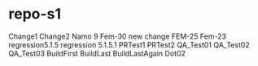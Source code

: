 # repo-s1
Change1
Change2
Namo 9
Fem-30
new change
FEM-25
Fem-23
regression5.1.5
regression 5.1.5.1
PRTest1
PRTest2
QA_Test01
QA_Test02
QA_Test03
BuildFirst
BuildLast
BuildLastAgain
Dot02
